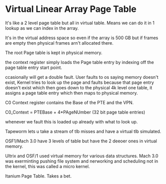 # Virtual Linear Array Page Table

It's like a 2 level page table but all in virtual table. Means we can do it in 1 lookup as we can index in the array. 

It's in the virtual address space so even if the array is 500 GB but if frames are empty then physical frames arn't allocated there. 

The root Page table is kept in physical memory.

the context register simply loads the Page table entry by indexing off the page table entry start point. 

ccasionally will get a double fault. User faults to os saying memory doesn't exist, Kernel tries to look up the page and faults because that page entry doesn't exist which then goes down to the physical 4k level one table, it assigns a page table entry which then maps to physical memory. 

C0 Context register contains the Base of the PTE and the VPN. 

C0_Context = PTEBase + 4*PAgeNUmber (32 bit page table entries)

whenever we fault this is loaded up already with what to look up. 

Tapeworm lets u take a stream of tlb misses and have a virtual tlb simulated. 

OSF1/Mach 3.0 have 3 levels of table but have the 2 deeoer ones in virtual memory. 

Ultrix and OSF/1 used virtual memory for various data structures. Mach 3.0 was exerminting pushing file system and nerworking and scheduling not in the kernel, this was called a micro kernel. 

Itanium Page Table. Takes a bet. 